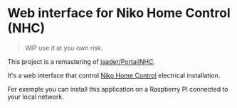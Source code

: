 # Web interface for Niko Home Control (NHC)

> WIP use it at you own risk.

This project is a remastering of [jaader/PortailNHC](https://github.com/jaader/PortailNHC).

It's a web interface that control [Niko Home Control](http://www.niko.eu/frbe/niko/nhc-landingspage) electrical installation.
 
For exemple you can install this application on a Raspberry PI connected to your local network.


